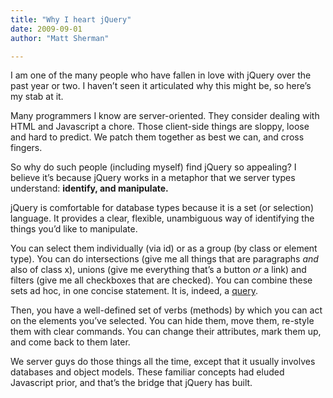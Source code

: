 ```yaml
---
title: "Why I heart jQuery"
date: 2009-09-01
author: "Matt Sherman"

---
```


I am one of the many people who have fallen in love with jQuery over the past year or two. I haven’t seen it articulated why this might be, so here’s my stab at it.

Many programmers I know are server-oriented. They consider dealing with HTML and Javascript a chore. Those client-side things are sloppy, loose and hard to predict. We patch them together as best we can, and cross fingers.

So why do such people (including myself) find jQuery so appealing? I believe it’s because jQuery works in a metaphor that we server types understand: **identify, and manipulate.**

jQuery is comfortable for database types because it is a set (or selection) language. It provides a clear, flexible, unambiguous way of identifying the things you’d like to manipulate.

You can select them individually (via id) or as a group (by class or element type). You can do intersections (give me all things that are paragraphs _and_ also of class x), unions (give me everything that’s a button _or_ a link) and filters (give me all checkboxes that are checked). You can combine these sets ad hoc, in one concise statement. It is, indeed, a [query](/blog/post/jQuery-performance-tips.aspx).

Then, you have a well-defined set of verbs (methods) by which you can act on the elements you’ve selected. You can hide them, move them, re-style them with clear commands. You can change their attributes, mark them up, and come back to them later.

We server guys do those things all the time, except that it usually involves databases and object models. These familiar concepts had eluded Javascript prior, and that’s the bridge that jQuery has built.

